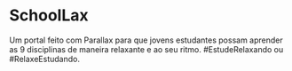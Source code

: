 # SchoolLax
Um portal feito com Parallax para que jovens estudantes possam aprender as 9 disciplinas de maneira relaxante e ao seu ritmo. #EstudeRelaxando ou #RelaxeEstudando.
